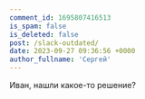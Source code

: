 ```yaml
---
comment_id: 1695807416513
is_spam: false
is_deleted: false
post: /slack-outdated/
date: 2023-09-27 09:36:56 +0000
author_fullname: 'Сергей'
---
```


Иван, нашли какое-то решение?
